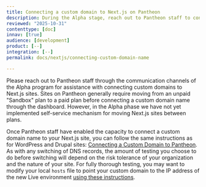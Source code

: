 ```yaml
---
title: Connecting a custom domain to Next.js on Pantheon
description: During the Alpha stage, reach out to Pantheon staff to connect a custom domain to your Next.js site.
reviewed: "2025-10-31"
contenttype: [doc]
innav: [true]
audience: [development]
product: [--]
integration: [--]
permalink: docs/nextjs/connecting-custom-domain-name

---
```


<Partial file="nextjs-pre-ga.md" />

Please reach out to Pantheon staff through the communication channels of the Alpha program for assistance with connecting custom domains to Next.js sites.
Sites on Pantheon generally require moving from an unpaid "Sandbox" plan to a paid plan before connecting a custom domain name through the dashboard.
However, in the Alpha phase we have not yet implemented self-service mechanism for moving Next.js sites between plans.

Once Pantheon staff have enabled the capacity to connect a custom domain name to your Next.js site, you can follow the same instructions as for WordPress and Drupal sites: [Connecting a Custom Domain to Pantheon](/guides/launch/configure-dns/).
As with any switching of DNS records, the amount of testing you choose to do before switching will depend on the risk tolerance of your organization and the nature of your site.
For fully thorough testing, you may want to modify your local `hosts` file to point your custom domain to the IP address of the new Live environment [using these instructions](/guides/domains/hosts-file).
